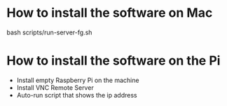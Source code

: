 # How to install the software on Mac

bash scripts/run-server-fg.sh

# How to install the software on the Pi

- Install empty Raspberry Pi on the machine
- Install VNC Remote Server
- Auto-run script that shows the ip address
